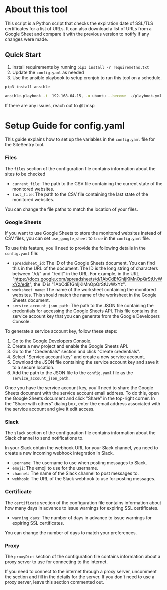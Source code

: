 # About this tool
This script is a Python script that checks the expiration date of SSL/TLS certificates for a list of URLs. It can also download a list of URLs from a Google Sheet and compare it with the previous version to notify if any changes were made.

## Quick Start
1. Install requirements by running `pip3 install -r requiremetns.txt`
2. Update the `config.yaml` as needed
3. Use the ansible playbook to setup cronjob to run this tool on a schedule.

```bash
pip3 install ansible

ansible-playbook -i  192.168.64.15, -u ubuntu --become  ./playbook.yml  -vv


```

If there are any issues, reach out to @zmsp



# Setup Guide for config.yaml

This guide explains how to set up the variables in the `config.yaml` file for the SiteSentry tool. 

### Files

The `files` section of the configuration file contains information about the sites to be checked

- `current_file`: The path to the CSV file containing the current state of the monitored websites.
- `last_file`: The path to the CSV file containing the last state of the monitored websites.

You can change the file paths to match the location of your files. 

### Google Sheets

If you want to use Google Sheets to store the monitored websites instead of CSV files, you can set `use_google_sheet` to `true` in the `config.yaml` file. 

To use this feature, you'll need to provide the following details in the `config.yaml` file:

- `spreadsheet_id`: The ID of the Google Sheets document. You can find this in the URL of the document. The ID is the long string of characters between "/d/" and "/edit" in the URL. For example, in the URL "https://docs.google.com/spreadsheets/d/1AbCdEfGhIjKlMnOpQrStUvWxYz/edit", the ID is "1AbCdEfGhIjKlMnOpQrStUvWxYz".
- `worksheet_name`: The name of the worksheet containing the monitored websites. This should match the name of the worksheet in the Google Sheets document.
- `service_account_json_path`: The path to the JSON file containing the credentials for accessing the Google Sheets API. This file contains the service account key that you can generate from the Google Developers Console. 

To generate a service account key, follow these steps:

1. Go to the [Google Developers Console](https://console.developers.google.com/).
2. Create a new project and enable the Google Sheets API.
3. Go to the "Credentials" section and click "Create credentials".
4. Select "Service account key" and create a new service account.
5. Download the JSON file containing the service account key and save it to a secure location.
6. Add the path to the JSON file to the `config.yaml` file as the `service_account_json_path`.

Once you have the service account key, you'll need to share the Google Sheets document with the service account email address. To do this, open the Google Sheets document and click "Share" in the top-right corner. In the "Share with others" dialog box, enter the email address associated with the service account and give it edit access.

### Slack

The `slack` section of the configuration file contains information about the Slack channel to send notifications to. 

In your Slack obtain the webhook URL for your Slack channel, you need to create a new incoming webhook integration in Slack. 
- `username`: The username to use when posting messages to Slack.
- `emoji`: The emoji to use for the username.
- `channel`: The name of the Slack channel to post messages to.
- `webhook`: The URL of the Slack webhook to use for posting messages.

### Certificate

The `certificate` section of the configuration file contains information about how many days in advance to issue warnings for expiring SSL certificates.

- `warning_days`: The number of days in advance to issue warnings for expiring SSL certificates.

You can change the number of days to match your preferences.

### Proxy

The `proxyDict` section of the configuration file contains information about a proxy server to use for connecting to the internet. 

If you need to connect to the internet through a proxy server, uncomment the section and fill in the details for the server. If you don't need to use a proxy server, leave this section commented out. 
